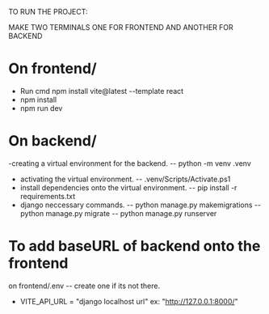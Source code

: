 TO RUN THE PROJECT:

MAKE TWO TERMINALS ONE FOR FRONTEND AND ANOTHER FOR BACKEND

# On frontend/

 - Run cmd npm install vite@latest --template react
 - npm install
 - npm run dev

# On backend/

  -creating a virtual environment for the backend.
  -- python -m venv .venv
  - activating the virtual environment.
  -- .venv/Scripts/Activate.ps1
  - install dependencies onto the virtual environment.
  -- pip install -r requirements.txt
  - django neccessary commands.
  -- python manage.py makemigrations
  -- python manage.py migrate
  -- python manage.py runserver

# To add baseURL of backend onto the frontend

on frontend/.env    -- create one if its not there. 
 - VITE_API_URL = "django localhost url"     ex: "http://127.0.0.1:8000/"
  
